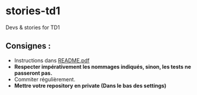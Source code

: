 # stories-td1
Devs &amp; stories for TD1

## Consignes :
- Instructions dans [README.pdf](https://github.com/s4-dut-info/stories-td1/blob/main/README.pdf)
- **Respecter impérativement les nommages indiqués, sinon, les tests ne passeront pas.**
- Commiter régulièrement.
- **Mettre votre repository en private (Dans le bas des settings)**

